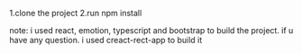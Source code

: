 1.clone the project
2.run npm install

note: i used react, emotion, typescript and bootstrap to build the project. if u have any question. i used creact-rect-app to build it
